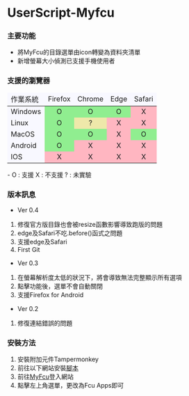 # UserScript-Myfcu

### 主要功能

- 將MyFcu的目錄選單由icon轉變為資料夾清單
- 新增螢幕大小偵測已支援手機使用者

### 支援的瀏覽器

<table><thead><td bgcolor=GhostWhite> 作業系統</td><td bgcolor=GhostWhite>  Firefox </td><td bgcolor=GhostWhite>  Chrome </td><td bgcolor=GhostWhite>  Edge </td><td bgcolor=GhostWhite>  Safari </td></thead><tr><td bgcolor=GhostWhite> Windows</td><td bgcolor=LightGreen ><center>O</center></td><td bgcolor=LightGreen ><center>O</center></td><td bgcolor=LightGreen ><center>O</center></td><td bgcolor=LightPink ><center>X</center></td></tr><tr ><td bgcolor=GhostWhite>Linux</td><td bgcolor=LightGreen ><center>O</center></td><td bgcolor=PaleGoldenRod ><center>?</center></td><td bgcolor=LightPink><center>X</center></td><td bgcolor=LightPink ><center>X</center></td></tr><tr ><td bgcolor=GhostWhite>MacOS</td><td bgcolor=LightGreen ><center>O</center></td><td bgcolor=LightGreen ><center>O</center></td><td bgcolor=LightPink><center>X</center></td><td bgcolor=LightGreen ><center>O</center></td></tr><tr ><td bgcolor=GhostWhite>Android</td><td bgcolor=LightGreen ><center>O</center></td><td bgcolor=LightPink ><center>X</center></td><td bgcolor=LightPink><center>X</center></td><td bgcolor=LightPink ><center>X</center></td><tr ><td bgcolor=GhostWhite>IOS</td><td bgcolor=LightPink ><center>X</center></td><td bgcolor=LightPink ><center>X</center></td><td bgcolor=LightPink><center>X</center></td><td bgcolor=LightPink ><center>X</center></td></tr></table>
- O : 支援    X : 不支援  ? : 未實驗 

### 版本訊息
  
- Ver 0.4  
1. 修復官方版目錄也會被resize函數影響導致跑版的問題  
2. edge及Safari不吃.before()函式之問題  
3. 支援edge及Safari  
4. First Git  
  
- Ver 0.3  
1. 在螢幕解析度太低的狀況下，將會導致無法完整顯示所有選項  
2. 點擊功能後，選單不會自動關閉  
3. 支援Firefox for Android  
  
- Ver 0.2  
1. 修復連結錯誤的問題  
  
### 安裝方法  
  
1. 安裝附加元件Tampermonkey  
2. 前往以下網站安裝[腳本](http://nicky.esy.es/UserScript/Myfcu.user.js)  
3. 前往[MyFcu](http://myfcu.fcu.edu.tw)登入網站  
4. 點擊左上角選單，更改為Fcu Apps即可